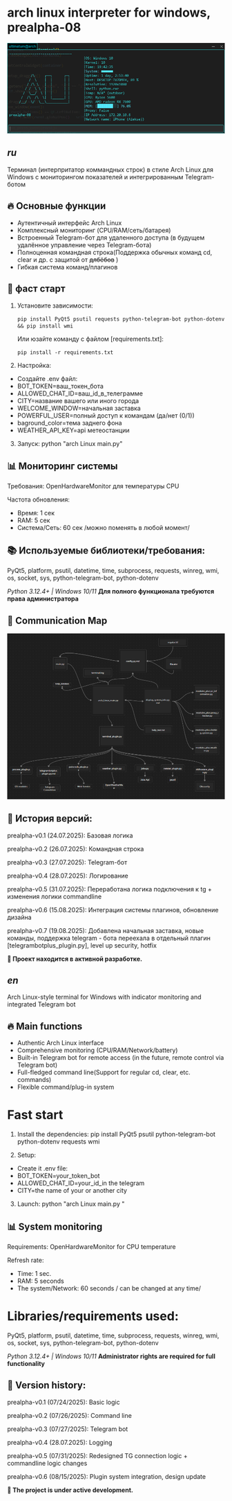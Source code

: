 
# arch linux interpreter for windows, prealpha-08
![Terminal Screenshot](2scrns.png) 

## *ru* 
Терминал (интерпритатор коммандных строк) в стиле Arch Linux для Windows с мониторингом показателей и интегрированным Telegram-ботом

## 🔥 Основные функции
- Аутентичный интерфейс Arch Linux
- Комплексный мониторинг (CPU/RAM/сеть/батарея)
- Встроенный Telegram-бот для удаленного доступа (в будущем удалённое управление через Telegram-бота)
- Полноценная командная строка(Поддержка обычных команд cd, clear и др. с защитой от <s> длбёбов</s> )
- Гибкая система команд/плагинов

## 🚀 фаст старт

1. Установите зависимости:
   ```
   pip install PyQt5 psutil requests python-telegram-bot python-dotenv && pip install wmi
   ```
   
   Или юзайте команду с файлом [requirements.txt]:
   ```
   pip install -r requirements.txt
   ```
   

3. Настройка:
- Создайте .env файл:
- BOT_TOKEN=ваш_токен_бота
- ALLOWED_CHAT_ID=ваш_id_в_телеграмме
- CITY=название вашего или иного города
- WELCOME_WINDOW=начальная заставка
- POWERFUL_USER=полный доступ к командам (да/нет (0/1))
- baground_color=тема заднего фона
- WEATHER_API_KEY=api метеостанции 

3. Запуск:
python "arch Linux main.py"
  
## 📊 Мониторинг системы

Требования: OpenHardwareMonitor для температуры CPU

Частота обновления:
- Время: 1 сек
- RAM: 5 сек
- Система/Сеть: 60 сек
/можно поменять в любой момент/

## 📚 Используемые библиотеки/требования:
PyQt5, platform, psutil, datetime, time, 
subprocess, requests, winreg, wmi, os, 
socket, sys, python-telegram-bot, python-dotenv

*Python 3.12.4+ | Windows 10/11*
**Для полного функционала требуются права администратора**

## 📜 Communication Map

![Map](comunication_map.png)

## 📅 История версий:
prealpha-v0.1 (24.07.2025): Базовая логика

prealpha-v0.2 (26.07.2025): Командная строка

prealpha-v0.3 (27.07.2025): Telegram-бот

prealpha-v0.4 (28.07.2025): Логирование

prealpha-v0.5 (31.07.2025): Переработана логика подключения к tg + изменения логики commandline

prealpha-v0.6 (15.08.2025): Интеграция системы плагинов, обновление дизайна 

prealpha-v0.7 (19.08.2025): Добавлена начальная заставка, новые команды, поддержка telegram - бота переехала в отдельный плагин [telegrambotplus_plugin.py], level up security, hotfix

**📌 Проект находится в активной разработке.**



## *en*
Arch Linux-style terminal for Windows with indicator monitoring and integrated Telegram bot

## 🔥 Main functions
- Authentic Arch Linux interface
- Comprehensive monitoring (CPU/RAM/Network/battery)
- Built-in Telegram bot for remote access (in the future, remote control via Telegram bot)
- Full-fledged command line(Support for regular cd, clear, etc. commands)
- Flexible command/plug-in system

# Fast start

1. Install the dependencies:
pip install PyQt5 psutil python-telegram-bot python-dotenv requests wmi

2. Setup:
- Create it .env file:
- BOT_TOKEN=your_token_bot
- ALLOWED_CHAT_ID=your_id_in the telegram
- CITY=the name of your or another city 

3. Launch:
python "arch Linux main.py "

## 📊 System monitoring

Requirements: OpenHardwareMonitor for CPU temperature

Refresh rate:
- Time: 1 sec.
- RAM: 5 seconds
- The system/Network: 60 seconds
/ can be changed at any time/

# Libraries/requirements used:
PyQt5, platform, psutil, datetime, time,
subprocess, requests, winreg, wmi, os,
socket, sys, python-telegram-bot, python-dotenv

*Python 3.12.4+ | Windows 10/11*
**Administrator rights are required for full functionality**

## 📅 Version history:
prealpha-v0.1 (07/24/2025): Basic logic

prealpha-v0.2 (07/26/2025): Command line

prealpha-v0.3 (07/27/2025): Telegram bot

prealpha-v0.4 (28.07.2025): Logging

prealpha-v0.5 (07/31/2025): Redesigned TG connection logic + commandline logic changes

prealpha-v0.6 (08/15/2025): Plugin system integration, design update 

**📌 The project is under active development.**
